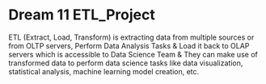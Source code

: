 # Dream 11 ETL_Project
ETL (Extract, Load, Transform) is extracting data from multiple sources or from OLTP servers, Perform Data Analysis Tasks &amp; Load it back to OLAP servers which is accessible to Data Science Team &amp; They can make use of transformed data to perform data science tasks like  data visualization, statistical analysis, machine learning model creation, etc. 
